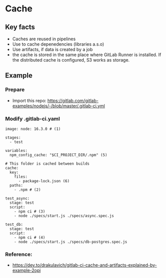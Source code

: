 # Cache 

## Key facts 

  * Caches are reused in pipelines
  * Use to cache depenedencies (libraries a.s.o)
  * Use artifacts, if data is created by a job
  * the cache is stored in the same place where GitLab Runner is installed. If the distributed cache is configured, S3 works as storage.

## Example 

### Prepare 

  * Import this repo: https://gitlab.com/gitlab-examples/nodejs/-/blob/master/.gitlab-ci.yml

### Modify .gitlab-ci.yaml 

```
image: node: 16.3.0 # (1)

stages:
  - test

variables:
  npm_config_cache: "$CI_PROJECT_DIR/.npm" (5)

# This folder is cached between builds
cache:
  key:
    files:
      - package-lock.json (6)
  paths:
    - .npm # (2)

test_async:
  stage: test
  script:
    - npm ci # (3)
    - node ./specs/start.js ./specs/async.spec.js

test_db:
  stage: test
  script:
    - npm ci # (4)
    - node ./specs/start.js ./specs/db-postgres.spec.js
```


### Reference:

  * https://dev.to/drakulavich/gitlab-ci-cache-and-artifacts-explained-by-example-2opi
